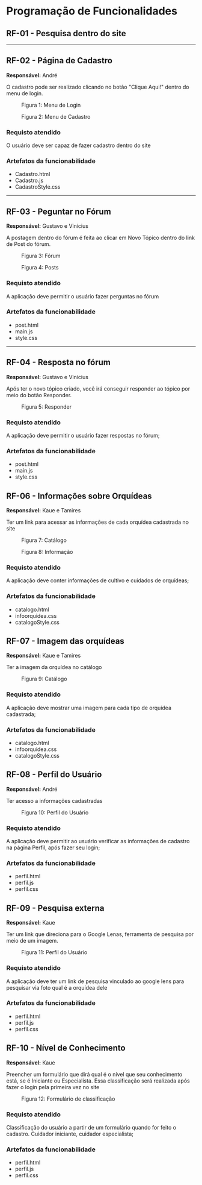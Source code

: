 # Programação de Funcionalidades

## RF-01 - Pesquisa dentro do site

<hr>

## RF-02 - Página de Cadastro

<p><b>Responsável:</b> André</p>


<p>O cadastro pode ser realizado clicando no botão "Clique Aqui!" dentro do menu de login.

<figure>
<img src="">
<figcaption>Figura 1: Menu de Login</figcaption>
</figure>
<figure>
<img src="">
<figcaption>Figura 2: Menu de Cadastro</figcaption>
</figure>

### Requisto atendido

<p>O usuário deve ser capaz de fazer cadastro dentro do site

### Artefatos da funcionabilidade
<ul>
<li>Cadastro.html
<li>Cadastro.js
<li>CadastroStyle.css
</ul>

<hr>

## RF-03 - Peguntar no Fórum

<p><b>Responsável:</b> Gustavo e Vinícius</p>

<p>A postagem dentro do fórum é feita ao clicar em Novo Tópico dentro do link de Post do fórum.</p>

<figure>
<img src="">
<figcaption>Figura 3: Fórum</figcaption>
</figure>
<figure>
<img src="">
<figcaption>Figura 4: Posts</figcaption>
</figure>

### Requisto atendido

<p>A aplicação deve permitir o usuário fazer perguntas no fórum

### Artefatos da funcionabilidade
<ul>
<li>post.html
<li>main.js
<li>style.css
</ul>

<hr>

## RF-04 - Resposta no fórum

<p><b>Responsável:</b> Gustavo e Vinícius</p>

<p>Após ter o novo tópico criado, você irá conseguir responder ao tópico por meio do botão Responder.</p>

<figure>
<img src="">
<figcaption>Figura 5: Responder</figcaption>
</figure>

### Requisto atendido

<p>A aplicação deve permitir o usuário fazer respostas no fórum;	

### Artefatos da funcionabilidade
<ul>
<li>post.html
<li>main.js
<li>style.css
</ul>

<!-- ## RF-05 - Classificação do post com like	

<p><b>Responsável:</b> Gustavo e Vinícius</p>

<p>Após ter o novo tópico criado, você irá conseguir responder ao tópico por meio do botão Responder.</p>

<figure>
<img src="">
<figcaption>Figura 5: Responder</figcaption>
</figure>

### Requisto atendido

<p>A aplicação deve permitir o usuário fazer respostas no fórum;	

### Artefatos da funcionabilidade
<ul>
<li>post.html
<li>main.js
<li>style.css
</ul> -->

## RF-06 - Informações sobre Orquídeas

<p><b>Responsável:</b> Kaue e Tamires</p>

<p>Ter um link para acessar as informações de cada orquídea cadastrada no site</p>

<figure>
<img src="">
<figcaption>Figura 7: Catálogo</figcaption>
</figure>
<figure>
<img src="">
<figcaption>Figura 8: Informação</figcaption>
</figure>

### Requisto atendido

<p>A aplicação deve conter informações de cultivo e cuidados de orquídeas; </p>

### Artefatos da funcionabilidade
<ul>
<li>catalogo.html
<li>infoorquidea.css
<li>catalogoStyle.css
</ul>

## RF-07 - Imagem das orquídeas

<p><b>Responsável:</b> Kaue e Tamires</p>

<p>Ter a imagem da orquídea no catálogo</p>

<figure>
<img src="">
<figcaption>Figura 9: Catálogo</figcaption>
</figure>


### Requisto atendido

<p>A aplicação deve mostrar uma imagem para cada tipo de orquídea cadastrada; </p>

### Artefatos da funcionabilidade
<ul>
<li>catalogo.html
<li>infoorquidea.css
<li>catalogoStyle.css
</ul>

## RF-08 - Perfil do Usuário

<p><b>Responsável:</b> André</p>

<p>Ter acesso a informações cadastradas</p>

<figure>
<img src="">
<figcaption>Figura 10: Perfil do Usuário</figcaption>
</figure>


### Requisto atendido

<p>A aplicação deve permitir ao usuário verificar as informações de cadastro na página Perfil, após fazer seu login; </p>

### Artefatos da funcionabilidade
<ul>
<li>perfil.html
<li>perfil.js
<li>perfil.css
</ul>


## RF-09 - Pesquisa externa

<p><b>Responsável:</b> Kaue</p>

<p>Ter um link que direciona para o Google Lenas, ferramenta de pesquisa por meio de um imagem.</p>

<figure>
<img src="">
<figcaption>Figura 11: Perfil do Usuário</figcaption>
</figure>


### Requisto atendido

<p>A aplicação deve ter um link de pesquisa vinculado ao google lens para pesquisar via foto qual é a orquídea dele </p>

### Artefatos da funcionabilidade
<ul>
<li>perfil.html
<li>perfil.js
<li>perfil.css
</ul>

## RF-10 - Nível de Conhecimento

<p><b>Responsável:</b> Kaue</p>

<p>Preencher um formulário que dirá qual é o nível que seu conhecimento está, se é Iniciante ou Especialista. Essa classificação será realizada após fazer o login pela primeira vez no site</p>

<figure>
<img src="">
<figcaption>Figura 12: Formulário de classificação</figcaption>
</figure>


### Requisto atendido

<p>Classificação do usuário a partir de um formulário quando for feito o cadastro. Cuidador iniciante, cuidador especialista;</p>

### Artefatos da funcionabilidade
<ul>
<li>perfil.html
<li>perfil.js
<li>perfil.css
</ul>
